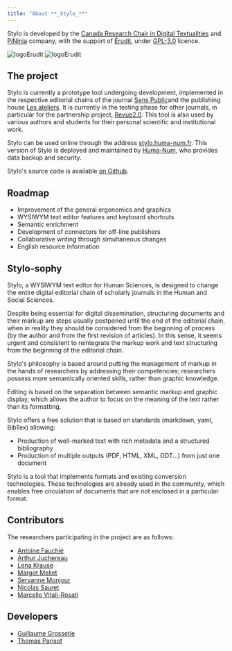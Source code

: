 ```yaml
---
title: "About **_Stylo_**"
---
```



Stylo is developed by the [Canada Research Chair in Digital Textualities](https://ecrituresnumeriques.ca/en/) and [PiNinja](https://3.14159.ninja/) company, with the support of [Érudit](https://www.erudit.org/en/), under [GPL-3.0](https://github.com/EcrituresNumeriques/stylo/blob/master/LICENSE) licence.

<img src="/uploads/images/logo-crc-ecrinum.png" alt="logoErudit" class="img-responsive img-thumbnail" style="max-width:250px">

<img src="/uploads/images/erudit-logotype-rouge.png" alt="logoErudit" class="img-responsive img-thumbnail" style="max-width:150px">

## The project

Stylo is currently a prototype tool undergoing development, implemented in the respective editorial chains of the journal [Sens Public](http://sens-public.org)and the publishing house [Les ateliers](https://ateliers.sens-public.org). It is currently in the testing phase for other journals, in particular for the partnership project, [Revue2.0](http://revue20.org/). This tool is also used by various authors and students for their personal scientific and institutional work.

Stylo can be used online through the address [stylo.huma-num.fr](https://stylo.huma-num.fr/). This version of Stylo is deployed and maintained by [Huma-Num](https://www.huma-num.fr/), who provides data backup and security.

Stylo\'s source code is available [on Github](https://github.com/EcrituresNumeriques/stylo/).

## Roadmap

- Improvement of the general ergonomics and graphics
- WYSIWYM text editor features and keyboard shortcuts
- Semantic enrichment
- Development of connectors for off-line publishers
- Collaborative writing through simultaneous changes
- English resource information

## Stylo-sophy

Stylo, a WYSIWYM text editor for Human Sciences, is designed to change the entire digital editorial chain of scholarly journals in the Human and Social Sciences.

Despite being essential for digital dissemination, structuring documents and their markup are steps usually postponed until the end of the editorial chain, when in reality they should be considered from the beginning of process (by the author and from the first revision of articles). In this sense, it seems urgent and consistent to reintegrate the markup work and text structuring from the beginning of the editorial chain.

Stylo's philosophy is based around putting the management of markup in the hands of researchers by addressing their competencies; researchers possess more semantically oriented skills, rather than graphic knowledge.

Editing is based on the separation between semantic markup and graphic display, which allows the author to focus on the meaning of the text rather than its formatting.

Stylo offers a free solution that is based on standards (markdown, yaml, BibTex) allowing:

- Production of well-marked text with rich metadata and a structured bibliography
- Production of multiple outputs (PDF, HTML, XML, ODT...) from just one document

Stylo is a tool that implements formats and existing conversion technologies. These technologies are already used in the community, which enables free circulation of documents that are not enclosed in a particular format.

## Contributors

The researchers participating in the project are as follows:

- [Antoine Fauchié](https://ecrituresnumeriques.ca/fr/Equipe/Antoine-Fauchie/)
- [Arthur Juchereau](https://ecrituresnumeriques.ca/fr/Equipe/Arthur-Juchereau)
- [Lena Krause](https://ecrituresnumeriques.ca/fr/Equipe/Lena-Krause)
- [Margot Mellet](https://ecrituresnumeriques.ca/fr/Equipe/Margot-Mellet)
- [Servanne Monjour](https://ecrituresnumeriques.ca/fr/Equipe/Servanne-Monjour-)
- [Nicolas Sauret](https://ecrituresnumeriques.ca/fr/Equipe/Nicolas-Sauret)
- [Marcello Vitali-Rosati](https://ecrituresnumeriques.ca/fr/Equipe/Marcello-Vitali-Rosati-)

## Developers

- [Guillaume Grossetie](https://github.com/Mogztter)
- [Thomas Parisot](https://détour.studio)
